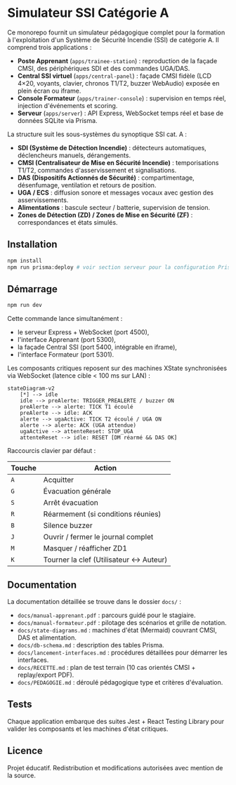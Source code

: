 # Simulateur SSI Catégorie A

Ce monorepo fournit un simulateur pédagogique complet pour la formation à l'exploitation d'un Système de Sécurité Incendie (SSI) de catégorie A. Il comprend trois applications :

- **Poste Apprenant** (`apps/trainee-station`) : reproduction de la façade CMSI, des périphériques SDI et des commandes UGA/DAS.
- **Central SSI virtuel** (`apps/central-panel`) : façade CMSI fidèle (LCD 4×20, voyants, clavier, chronos T1/T2, buzzer WebAudio) exposée en plein écran ou iframe.
- **Console Formateur** (`apps/trainer-console`) : supervision en temps réel, injection d'événements et scoring.
- **Serveur** (`apps/server`) : API Express, WebSocket temps réel et base de données SQLite via Prisma.

La structure suit les sous-systèmes du synoptique SSI cat. A :

- **SDI (Système de Détection Incendie)** : détecteurs automatiques, déclencheurs manuels, dérangements.
- **CMSI (Centralisateur de Mise en Sécurité Incendie)** : temporisations T1/T2, commandes d'asservissement et signalisations.
- **DAS (Dispositifs Actionnés de Sécurité)** : compartimentage, désenfumage, ventilation et retours de position.
- **UGA / ECS** : diffusion sonore et messages vocaux avec gestion des asservissements.
- **Alimentations** : bascule secteur / batterie, supervision de tension.
- **Zones de Détection (ZD) / Zones de Mise en Sécurité (ZF)** : correspondances et états simulés.

## Installation

```bash
npm install
npm run prisma:deploy # voir section serveur pour la configuration Prisma
```

## Démarrage

```bash
npm run dev
```

Cette commande lance simultanément :

- le serveur Express + WebSocket (port 4500),
- l'interface Apprenant (port 5300),
- la façade Central SSI (port 5400, intégrable en iframe),
- l'interface Formateur (port 5301).

Les composants critiques reposent sur des machines XState synchronisées via WebSocket (latence cible < 100 ms sur LAN) :

```mermaid
stateDiagram-v2
    [*] --> idle
    idle --> preAlerte: TRIGGER_PREALERTE / buzzer ON
    preAlerte --> alerte: TICK T1 écoulé
    preAlerte --> idle: ACK
    alerte --> ugaActive: TICK T2 écoulé / UGA ON
    alerte --> alerte: ACK (UGA attendue)
    ugaActive --> attenteReset: STOP_UGA
    attenteReset --> idle: RESET [DM réarmé && DAS OK]
```

Raccourcis clavier par défaut :

| Touche | Action |
| --- | --- |
| `A` | Acquitter |
| `G` | Évacuation générale |
| `S` | Arrêt évacuation |
| `R` | Réarmement (si conditions réunies) |
| `B` | Silence buzzer |
| `J` | Ouvrir / fermer le journal complet |
| `M` | Masquer / réafficher ZD1 |
| `K` | Tourner la clef (Utilisateur ↔ Auteur) |

## Documentation

La documentation détaillée se trouve dans le dossier `docs/` :

- `docs/manual-apprenant.pdf` : parcours guidé pour le stagiaire.
- `docs/manual-formateur.pdf` : pilotage des scénarios et grille de notation.
- `docs/state-diagrams.md` : machines d'état (Mermaid) couvrant CMSI, DAS et alimentation.
- `docs/db-schema.md` : description des tables Prisma.
- `docs/lancement-interfaces.md` : procédures détaillées pour démarrer les interfaces.
- `docs/RECETTE.md` : plan de test terrain (10 cas orientés CMSI + replay/export PDF).
- `docs/PEDAGOGIE.md` : déroulé pédagogique type et critères d'évaluation.

## Tests

Chaque application embarque des suites Jest + React Testing Library pour valider les composants et les machines d'état critiques.

## Licence

Projet éducatif. Redistribution et modifications autorisées avec mention de la source.
